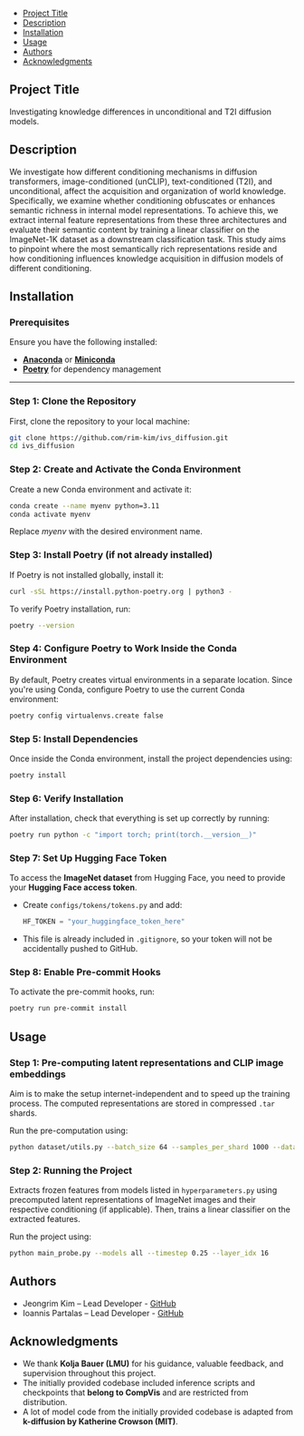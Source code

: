 - [Project Title](#project-title)
- [Description](#description)
- [Installation](#installation)
- [Usage](#usage)
- [Authors](#authors)
- [Acknowledgments](#acknowledgments)

## Project Title
Investigating knowledge differences in unconditional and T2I diffusion models.

## Description
We investigate how different conditioning mechanisms in diffusion transformers, image-conditioned (unCLIP), text-conditioned (T2I), and unconditional, affect the acquisition and organization of world knowledge. Specifically, we examine whether conditioning obfuscates or enhances semantic richness in internal model representations. To achieve this, we extract internal feature representations from these three architectures and evaluate their semantic content by training a linear classifier on the ImageNet-1K dataset as a downstream classification task. This study aims to pinpoint where the most semantically rich representations reside and how conditioning influences knowledge acquisition in diffusion models of different conditioning.

## Installation

### Prerequisites
Ensure you have the following installed:
- [**Anaconda**](https://www.anaconda.com/products/distribution) or [**Miniconda**](https://docs.conda.io/en/latest/miniconda.html)
- [**Poetry**](https://python-poetry.org/docs/#installation) for dependency management

---

### Step 1: Clone the Repository
First, clone the repository to your local machine:
```sh
git clone https://github.com/rim-kim/ivs_diffusion.git
cd ivs_diffusion
```

### Step 2: Create and Activate the Conda Environment
Create a new Conda environment and activate it:
```sh
conda create --name myenv python=3.11
conda activate myenv
```
Replace _myenv_ with the desired environment name.

### Step 3: Install Poetry (if not already installed)
If Poetry is not installed globally, install it:
```sh
curl -sSL https://install.python-poetry.org | python3 -
```
To verify Poetry installation, run:
```sh
poetry --version
```

### Step 4: Configure Poetry to Work Inside the Conda Environment
By default, Poetry creates virtual environments in a separate location. Since you're using Conda, configure Poetry to use the current Conda environment:
```sh
poetry config virtualenvs.create false
```

### Step 5: Install Dependencies
Once inside the Conda environment, install the project dependencies using:
```sh
poetry install
```

### Step 6: Verify Installation
After installation, check that everything is set up correctly by running:
```sh
poetry run python -c "import torch; print(torch.__version__)"
```

### Step 7: Set Up Hugging Face Token
To access the **ImageNet dataset** from Hugging Face, you need to provide your **Hugging Face access token**.

 - Create `configs/tokens/tokens.py` and add:
     ```python
     HF_TOKEN = "your_huggingface_token_here"
     ```
  - This file is already included in `.gitignore`, so your token will not be accidentally pushed to GitHub.


### Step 8: Enable Pre-commit Hooks
To activate the pre-commit hooks, run:
```sh
poetry run pre-commit install
```


## Usage

### Step 1: Pre-computing latent representations and CLIP image embeddings
Aim is to make the setup internet-independent and to speed up the training process.
The computed representations are stored in compressed `.tar` shards.

Run the pre-computation using:
```sh
python dataset/utils.py --batch_size 64 --samples_per_shard 1000 --dataset both
```

### Step 2: Running the Project
Extracts frozen features from models listed in `hyperparameters.py` using precomputed latent representations of ImageNet images and their respective conditioning (if applicable). Then, trains a linear classifier on the extracted features.

Run the project using:
```sh
python main_probe.py --models all --timestep 0.25 --layer_idx 16
```

## Authors
- Jeongrim Kim – Lead Developer - [GitHub](https://github.com/rim-kim)
- Ioannis Partalas – Lead Developer - [GitHub](https://github.com/i-partalas)

## Acknowledgments
- We thank **Kolja Bauer (LMU)** for his guidance, valuable feedback, and supervision throughout this project.
- The initially provided codebase included inference scripts and checkpoints that **belong to CompVis** and are restricted from distribution.
- A lot of model code from the initially provided codebase is adapted from **k-diffusion by Katherine Crowson (MIT)**.
